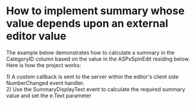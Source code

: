 # How to implement summary whose value depends upon an external editor value


<p>The example below demonstrates how to calculate a summary in the CategoryID column based on the value in the ASPxSpinEdit residing below. Here is how the project works:</p><p>1) A custom callback is sent to the server within the editor's client side NumberChanged event handler.<br />
2) Use the SummaryDisplayText event to calculate the required summary value and set the e.Text parameter</p>

<br/>


